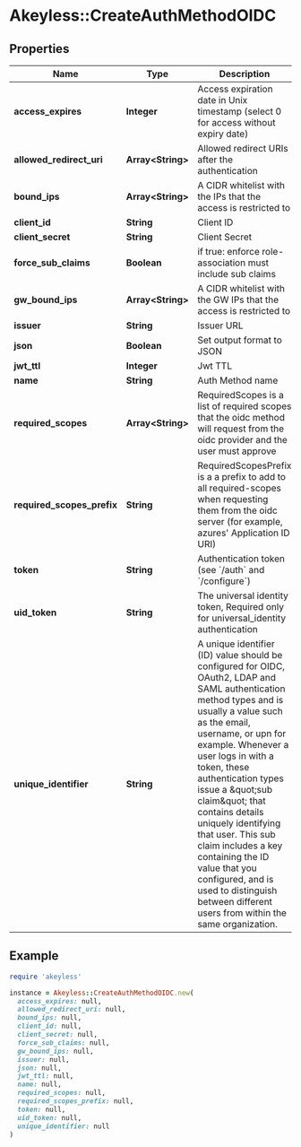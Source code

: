 # Akeyless::CreateAuthMethodOIDC

## Properties

| Name | Type | Description | Notes |
| ---- | ---- | ----------- | ----- |
| **access_expires** | **Integer** | Access expiration date in Unix timestamp (select 0 for access without expiry date) | [optional][default to 0] |
| **allowed_redirect_uri** | **Array&lt;String&gt;** | Allowed redirect URIs after the authentication | [optional] |
| **bound_ips** | **Array&lt;String&gt;** | A CIDR whitelist with the IPs that the access is restricted to | [optional] |
| **client_id** | **String** | Client ID | [optional] |
| **client_secret** | **String** | Client Secret | [optional] |
| **force_sub_claims** | **Boolean** | if true: enforce role-association must include sub claims | [optional] |
| **gw_bound_ips** | **Array&lt;String&gt;** | A CIDR whitelist with the GW IPs that the access is restricted to | [optional] |
| **issuer** | **String** | Issuer URL | [optional] |
| **json** | **Boolean** | Set output format to JSON | [optional] |
| **jwt_ttl** | **Integer** | Jwt TTL | [optional] |
| **name** | **String** | Auth Method name |  |
| **required_scopes** | **Array&lt;String&gt;** | RequiredScopes is a list of required scopes that the oidc method will request from the oidc provider and the user must approve | [optional] |
| **required_scopes_prefix** | **String** | RequiredScopesPrefix is a a prefix to add to all required-scopes when requesting them from the oidc server (for example, azures&#39; Application ID URI) | [optional] |
| **token** | **String** | Authentication token (see &#x60;/auth&#x60; and &#x60;/configure&#x60;) | [optional] |
| **uid_token** | **String** | The universal identity token, Required only for universal_identity authentication | [optional] |
| **unique_identifier** | **String** | A unique identifier (ID) value should be configured for OIDC, OAuth2, LDAP and SAML authentication method types and is usually a value such as the email, username, or upn for example. Whenever a user logs in with a token, these authentication types issue a \&quot;sub claim\&quot; that contains details uniquely identifying that user. This sub claim includes a key containing the ID value that you configured, and is used to distinguish between different users from within the same organization. |  |

## Example

```ruby
require 'akeyless'

instance = Akeyless::CreateAuthMethodOIDC.new(
  access_expires: null,
  allowed_redirect_uri: null,
  bound_ips: null,
  client_id: null,
  client_secret: null,
  force_sub_claims: null,
  gw_bound_ips: null,
  issuer: null,
  json: null,
  jwt_ttl: null,
  name: null,
  required_scopes: null,
  required_scopes_prefix: null,
  token: null,
  uid_token: null,
  unique_identifier: null
)
```

